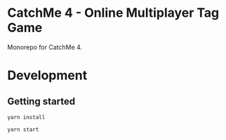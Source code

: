 # CatchMe 4 - Online Multiplayer Tag Game

Monorepo for CatchMe 4.

# Development

## Getting started

```
yarn install
```

```
yarn start
```
